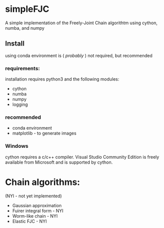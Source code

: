 # simpleFJC

A simple implementation of the Freely-Joint Chain algorithtm
using cython, numba, and numpy

## Install

using conda environment is ( _probably_ ) not required, but recommended


### requirements:
installation requires python3 and the following modules:

* cython
* numba
* numpy
* logging

### recommended
* conda environment
* matplotlib - to generate images

### Windows
cython requires a c/c++ compiler. Visual Studio Community Edition is freely available from Microsoft and is supported by cython.

# Chain algorithms:
(NYI - not yet implemented)
* Gaussian approximation
* Fuirer integral form    - NYI
* Worm-like chain         - NYI
* Elastic FJC             - NYI
